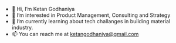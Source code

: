 - 👋 Hi, I’m Ketan Godhaniya
- 👀 I’m interested in Product Management, Consulting and Strategy 
- 🌱 I’m currently learning about tech challanges in building material industry.
- 📫 You can reach me at ketangodhaniya@gmail.com

<!---
ketanvg/ketanvg is a ✨ special ✨ repository because its `README.md` (this file) appears on your GitHub profile.
You can click the Preview link to take a look at your changes.
--->
